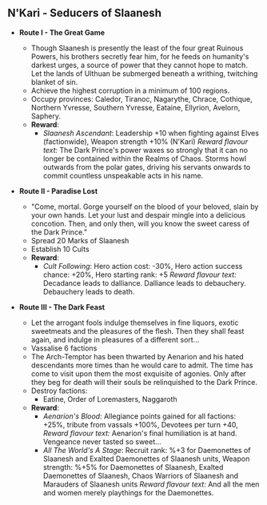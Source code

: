 ## N'Kari - Seducers of Slaanesh

* **Route I - The Great Game**
  * Though Slaanesh is presently the least of the four great Ruinous Powers, his brothers secretly fear him, for he feeds on humanity's darkest urges, a source of power that they cannot hope to match. Let the lands of Ulthuan be submerged beneath a writhing, twitching blanket of sin.
  * Achieve the highest corruption in a minimum of 100 regions.
  * Occupy provinces: Caledor, Tiranoc, Nagarythe, Chrace, Cothique, Northern Yvresse, Southern Yvresse, Eataine, Ellyrion, Avelorn, Saphery.
  * **Reward**:
    * _Slaanesh Ascendant_: Leadership +10 when fighting against Elves (factionwide), Weapon strength +10% (N'Kari)
_Reward flavour text:_ The Dark Prince's power waxes so strongly that it can no longer be contained within the Realms of Chaos. Storms howl outwards from the polar gates, driving his servants onwards to commit countless unspeakable acts in his name.

* **Route II - Paradise Lost**
  * "Come, mortal. Gorge yourself on the blood of your beloved, slain by your own hands. Let your lust and despair mingle into a delicious concotion. Then, and only then, will you know the sweet caress of the Dark Prince."
  * Spread 20 Marks of Slaanesh
  * Establish 10 Cults
  * **Reward**:
    * _Cult Following_: Hero action cost: -30%, Hero action success chance: +20%, Hero starting rank: +5
_Reward flavour text:_ Decadance leads to dalliance. Dalliance leads to debauchery. Debauchery leads to death.

* **Route III - The Dark Feast**
  * Let the arrogant fools indulge themselves in fine liquors, exotic sweetmeats and the pleasures of the flesh. Then they shall feast again, and indulge in pleasures of a different sort...
  * Vassalise 6 factions
  * The Arch-Temptor has been thwarted by Aenarion and his hated descendants more times than he would care to admit. The time has come to visit upon them the most exquisite of agonies. Only after they beg for death will their souls be relinquished to the Dark Prince.
  * Destroy factions:
    * Eatine, Order of Loremasters, Naggaroth
  * **Reward**:
    * _Aenarion's Blood_: Allegiance points gained for all factions: +25%, tribute from vassals +100%, Devotees per turn +40,
_Reward flavour text:_ Aenarion's final humiliation is at hand. Vengeance never tasted so sweet...
    * _All The World's A Stage_: Recruit rank: %+3 for Daemonettes of Slaanesh and Exalted Daemonettes of Slaanesh units, Weapon strength: %+5% for Daemonettes of Slaanesh, Exalted Daemonettes of Slaanesh, Chaos Warriors of Slaanesh and Marauders of Slaanesh units
_Reward flavour text:_  And all the men and women merely playthings for the Daemonettes.
